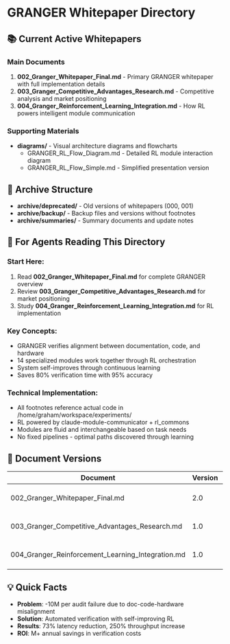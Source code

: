 # GRANGER Whitepaper Directory

## 📚 Current Active Whitepapers

### Main Documents
1. **002_Granger_Whitepaper_Final.md** - Primary GRANGER whitepaper with full implementation details
2. **003_Granger_Competitive_Advantages_Research.md** - Competitive analysis and market positioning
3. **004_Granger_Reinforcement_Learning_Integration.md** - How RL powers intelligent module communication

### Supporting Materials
- **diagrams/** - Visual architecture diagrams and flowcharts
  - GRANGER_RL_Flow_Diagram.md - Detailed RL module interaction diagram
  - GRANGER_RL_Flow_Simple.md - Simplified presentation version

## 📁 Archive Structure

- **archive/deprecated/** - Old versions of whitepapers (000, 001)
- **archive/backup/** - Backup files and versions without footnotes
- **archive/summaries/** - Summary documents and update notes

## 🎯 For Agents Reading This Directory

### Start Here:
1. Read **002_Granger_Whitepaper_Final.md** for complete GRANGER overview
2. Review **003_Granger_Competitive_Advantages_Research.md** for market positioning
3. Study **004_Granger_Reinforcement_Learning_Integration.md** for RL implementation

### Key Concepts:
- GRANGER verifies alignment between documentation, code, and hardware
- 14 specialized modules work together through RL orchestration
- System self-improves through continuous learning
- Saves 80% verification time with 95% accuracy

### Technical Implementation:
- All footnotes reference actual code in /home/graham/workspace/experiments/
- RL powered by claude-module-communicator + rl_commons
- Modules are fluid and interchangeable based on task needs
- No fixed pipelines - optimal paths discovered through learning

## 🔄 Document Versions

| Document | Version | Date | Status |
|----------|---------|------|--------|
| 002_Granger_Whitepaper_Final.md | 2.0 | June 1, 2025 | ACTIVE |
| 003_Granger_Competitive_Advantages_Research.md | 1.0 | June 1, 2025 | ACTIVE |
| 004_Granger_Reinforcement_Learning_Integration.md | 1.0 | June 1, 2025 | ACTIVE |

## 💡 Quick Facts

- **Problem**: -10M per audit failure due to doc-code-hardware misalignment
- **Solution**: Automated verification with self-improving RL
- **Results**: 73% latency reduction, 250% throughput increase
- **ROI**: M+ annual savings in verification costs
